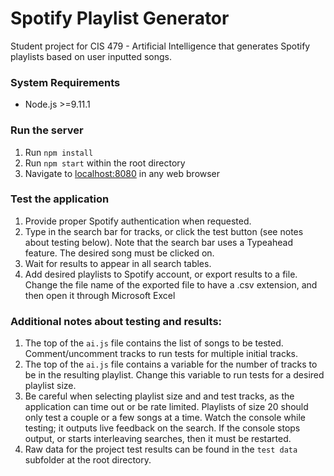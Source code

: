 Spotify Playlist Generator
==========================

Student project for CIS 479 - Artificial Intelligence that generates Spotify playlists based on user inputted songs.

### System Requirements
* Node.js >=9.11.1

### Run the server
1. Run `npm install`
2. Run `npm start` within the root directory
3. Navigate to [localhost:8080](http://localhost:8080) in any web browser

### Test the application
1. Provide proper Spotify authentication when requested.
2. Type in the search bar for tracks, or click the test button (see notes about testing below). Note that the search bar uses a Typeahead feature. The desired song must be clicked on.
3. Wait for results to appear in all search tables.
4. Add desired playlists to Spotify account, or export results to a file. Change the file name of the exported file to have a .csv extension, and then open it through Microsoft Excel 

### Additional notes about testing and results:
1. The top of the `ai.js` file contains the list of songs to be tested. Comment/uncomment tracks to run tests for multiple initial tracks.
2. The top of the `ai.js` file contains a variable for the number of tracks to be in the resulting playlist. Change this variable to run tests for a desired playlist size.
3. Be careful when selecting playlist size and and test tracks, as the application can time out or be rate limited. Playlists of size 20 should only test a couple or a few songs at a time. Watch the console while testing; it outputs live feedback on the search. If the console stops output, or starts interleaving searches, then it must be restarted.
4. Raw data for the project test results can be found in the `test data` subfolder at the root directory.